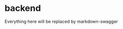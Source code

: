 # backend

<!-- markdown-swagger -->
  Everything here will be replaced by markdown-swagger
<!-- /markdown-swagger --